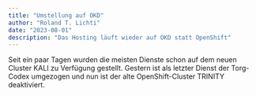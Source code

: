 ```yaml
---
title: "Umstellung auf OKD"
author: "Roland T. Lichti"
date: "2023-08-01"
description: "Das Hosting läuft wieder auf OKD statt OpenShift"
---
```


Seit ein paar Tagen wurden die meisten Dienste schon auf dem neuen Cluster KALI zu Verfügung gestellt.
Gestern ist als letzter Dienst der Torg-Codex umgezogen und nun ist der alte OpenShift-Cluster TRINITY deaktiviert.
